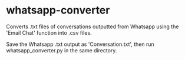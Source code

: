 # whatsapp-converter

Converts .txt files of conversations outputted from Whatsapp using the 'Email Chat' function into .csv files.

Save the Whatsapp .txt output as 'Conversation.txt', then run whatsapp_converter.py in the same directory.
